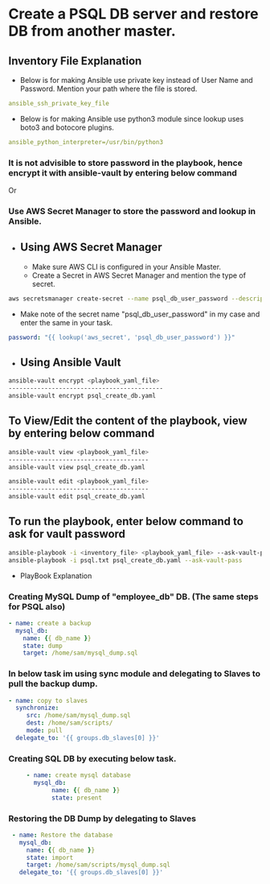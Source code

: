 # Create a PSQL DB server and restore DB from another master.

## Inventory File Explanation

* Below is for making Ansible use private key instead of User Name and Password. Mention your path where the file is stored.
```yaml
ansible_ssh_private_key_file
```
* Below is for making Ansible use python3 module since lookup uses boto3 and botocore plugins.
```yaml
ansible_python_interpreter=/usr/bin/python3
```

### It is not advisible to store password in the playbook, hence encrypt it with ansible-vault by entering below command 
Or
### Use AWS Secret Manager to store the password and lookup in Ansible.

* ## Using AWS Secret Manager
   * Make sure AWS CLI is configured in your Ansible Master.
   * Create a Secret in AWS Secret Manager and mention the type of secret.
```bash
aws secretsmanager create-secret --name psql_db_user_password --description "psql_db_user_password" --secret-string Passw0rd
```
   - Make note of the secret name "psql_db_user_password" in my case and enter the same in your task.

```yaml
password: "{{ lookup('aws_secret', 'psql_db_user_password') }}"
```


* ## Using Ansible Vault

```bash
ansible-vault encrypt <playbook_yaml_file>
-------------------------------------------
ansible-vault encrypt psql_create_db.yaml
```

## To View/Edit the content of the playbook, view by entering below command
```bash
ansible-vault view <playbook_yaml_file>
---------------------------------------
ansible-vault view psql_create_db.yaml

ansible-vault edit <playbook_yaml_file>
---------------------------------------
ansible-vault edit psql_create_db.yaml
```


## To run the playbook, enter below command to ask for vault password
```bash
ansible-playbook -i <inventory_file> <playbook_yaml_file> --ask-vault-pass
ansible-playbook -i psql.txt psql_create_db.yaml --ask-vault-pass
```

* PlayBook Explanation

### Creating MySQL Dump of "employee_db" DB. (The same steps for PSQL also)

```yaml
- name: create a backup
  mysql_db:
    name: {{ db_name }}
    state: dump
    target: /home/sam/mysql_dump.sql
```

### In below task im using sync module and delegating to Slaves to pull the backup dump.

```yaml
- name: copy to slaves
  synchronize:
     src: /home/sam/mysql_dump.sql
     dest: /home/sam/scripts/
     mode: pull
  delegate_to: '{{ groups.db_slaves[0] }}'
```

### Creating SQL DB by executing below task.

```yaml
     - name: create mysql database
       mysql_db: 
            name: {{ db_name }}
            state: present
```

### Restoring the DB Dump by delegating to Slaves
```yaml
 - name: Restore the database
   mysql_db:
     name: {{ db_name }}
     state: import
     target: /home/sam/scripts/mysql_dump.sql
   delegate_to: '{{ groups.db_slaves[0] }}'
```		